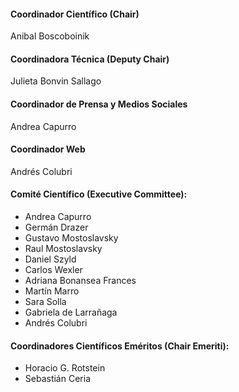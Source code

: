 #### Coordinador Científico (Chair)
Anibal Boscoboinik

#### Coordinadora Técnica (Deputy Chair)
Julieta Bonvin Sallago

#### Coordinador de Prensa y Medios Sociales
Andrea Capurro

#### Coordinador Web
Andrés Colubri

#### Comité Científico (Executive Committee):
- Andrea Capurro
- Germán Drazer
- Gustavo Mostoslavsky
- Raul Mostoslavsky
- Daniel Szyld
- Carlos Wexler
- Adriana Bonansea Frances
- Martín Marro
- Sara Solla
- Gabriela de Larrañaga
- Andrés Colubri

#### Coordinadores Científicos Eméritos (Chair Emeriti):
- Horacio G. Rotstein
- Sebastián Ceria


